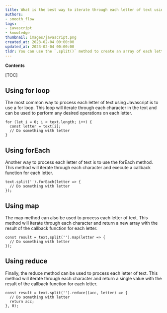 ```yaml
---
title: What is the best way to iterate through each letter of text using javascript?
authors:
- smooth_flow
tags:
- javascript
- knowledge
thumbnail: images/javascript.png
created_at: 2023-02-04 00:00:00
updated_at: 2023-02-04 00:00:00
tldr: You can use the `.split()` method to create an array of each letter of text and then use a `for` loop to process each element of the array.
---
```


**Contents**

[TOC]

## Using for loop

The most common way to process each letter of text using Javascript is to use a for loop. This loop will iterate through each character in the text and can be used to perform any desired operations on each letter.

```
for (let i = 0; i < text.length; i++) {
  const letter = text[i];
  // Do something with letter
}
```

## Using forEach

Another way to process each letter of text is to use the forEach method. This method will iterate through each character and execute a callback function for each letter.

```
text.split('').forEach(letter => {
  // Do something with letter
});
```

## Using map

The map method can also be used to process each letter of text. This method will iterate through each character and return a new array with the result of the callback function for each letter.

```
const result = text.split('').map(letter => {
  // Do something with letter
});
```

## Using reduce

Finally, the reduce method can be used to process each letter of text. This method will iterate through each character and return a single value with the result of the callback function for each letter.

```
const result = text.split('').reduce((acc, letter) => {
  // Do something with letter
  return acc;
}, 0);
```
